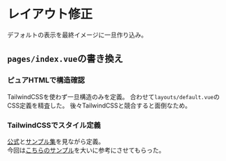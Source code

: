 # レイアウト修正

デフォルトの表示を最終イメージに一旦作り込み。

## `pages/index.vue`の書き換え

### ピュアHTMLで構造確認

TailwindCSSを使わず一旦構造のみを定義。
合わせて`layouts/default.vue`のCSS定義を精査した。
後々TailwindCSSと競合すると面倒なため。

### TailwindCSSでスタイル定義

[公式](https://tailwindcss.com/docs/installation)と[サンプル集](https://tailwindcomponents.com/)を見ながら定義。  
今回は[こちらのサンプル](https://tailwindcomponents.com/component/todo-list-app)を大いに参考にさせてもらった。